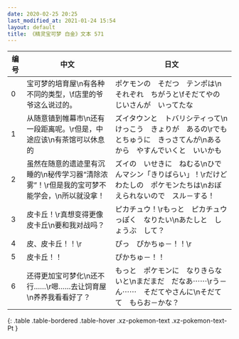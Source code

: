 ```yaml
---
date: 2020-02-25 20:25
last_modified_at: 2021-01-24 15:54
layout: default
title: 《精灵宝可梦 白金》文本 571
---
```

| 编号 | 中文 | 日文 |
| ---- | ---- | ---- |
| 0 | 宝可梦的培育屋\n有各种不同的类型，\f店里的爷爷这么说过的。 | ポケモンの　そだつ　テンポは\nそれぞれ　ちがうと\fそだてやの　じいさんが　いってたな |
| 1 | 从随意镇到帷幕市\n还有一段距离呢。\r但是，中途应该\n有茶馆可以休息的 | ズイタウンと　トバリシティって\nけっこう　きょりが　あるの\rでも　とちゅうに　きっさてんが\nあるから　やすんでいくと　いいかも |
| 2 | 虽然在随意的遗迹里有沉睡的\n秘传学习器“清除浓雾”！\r但是我的宝可梦不能学会，\n所以就没拿！ | ズイの　いせきに　ねむる\nひでんマシン「きりばらい」！\rだけど　わたしの　ポケモンたちは\nおぼえられないので　スル－する！ |
| 3 | 皮卡丘！\r真想变得更像皮卡丘\n要和我对战吗？ | ピカチュウ！\rもっと　ピカチュウっぽく　なりたい\nあたしと　しょうぶ　して？ |
| 4 | 皮、皮卡丘！！\r | ぴっ　ぴかちゅ－！！\r |
| 5 | 皮卡丘！！ | ぴかちゅ－！！ |
| 6 | 还得更加宝可梦化\n还不行……\r嗯……去让饲育屋\n养养我看看好了？ | もっと　ポケモンに　なりきらないと\nまだまだ　だなあ⋯⋯\rう－ん⋯⋯　そだてやさんに\nそだてて　もらお－かな？ |
{: .table .table-bordered .table-hover .xz-pokemon-text .xz-pokemon-text-Pt }